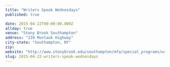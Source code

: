 ```yaml
---
title: "Writers Speak Wednesdays"
published: true

date: 2015-04-22T00:00:00.000Z
allday: true
venue: "Stony Brook Southampton"
address: "239 Montauk Highway"
city-state: "Southampton, NY"
zip:
website: "http://www.stonybrook.edu/southampton/mfa/special_programs/writers_speak.html"
slug: 2015-04-22-writers-speak-wednesdays
---
```


